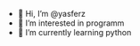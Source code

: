 - 👋 Hi, I’m @yasferz
- 👀 I’m interested in programm
- 🌱 I’m currently learning python

<!---
yasferz/yasferz is a ✨ special ✨ repository because its `README.md` (this file) appears on your GitHub profile.
You can click the Preview link to take a look at your changes.
--->
